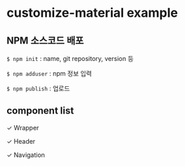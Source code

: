 # customize-material example

## 

## NPM 소스코드 배포

`$ npm init` : name, git repository, version 등

`$ npm adduser` : npm 정보 입력

`$ npm publish` : 업로드


## component list

✓ Wrapper

✓ Header

✓ Navigation

